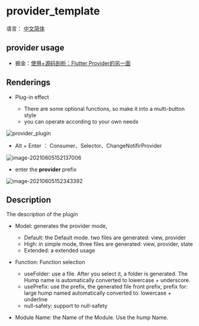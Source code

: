 # provider_template

语言： [中文简体](https://juejin.cn/post/6968272002515894303)

## provider usage

- 掘金：[使用+源码剖析：Flutter Provider的另一面](https://juejin.cn/post/6968272002515894303) 

## Renderings

- Plug-in effect

   - There are some optional functions, so make it into a multi-button style 
   - you can operate according to your own needs

![provider_plugin](https://cdn.jsdelivr.net/gh/CNAD666/MyData@master/pic/flutter/blog/20210521162031.gif)

- Alt + Enter ： Consumer、Selector、ChangeNotifirProvider

![image-20210605152137006](https://cdn.jsdelivr.net/gh/CNAD666/MyData@master/pic/android/flutter/blog/20210605152140.png)

- enter the **provider**  prefix

![image-20210605152343392](https://cdn.jsdelivr.net/gh/CNAD666/MyData@master/pic/android/flutter/blog/20210605152735.png)

## Description

The description of the plugin

- Model: generates the provider mode,

    - Default: the Default mode. two files are generated: view, provider
    - High: in simple mode, three files are generated: view, provider, state
    - Extended: a extended usage

- Function: Function selection
    - useFolder: use a file. After you select it, a folder is generated. The Hump name is automatically converted to lowercase + underscore.
    - usePrefix: use the prefix, the generated file front prefix, prefix for: large hump named automatically converted to: lowercase + underline
    - null-safety: support to null-safety

- Module Name: the Name of the Module. Use the hump Name.
